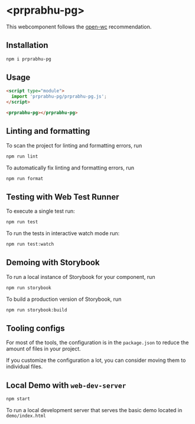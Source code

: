 # \<prprabhu-pg>

This webcomponent follows the [open-wc](https://github.com/open-wc/open-wc) recommendation.

## Installation

```bash
npm i prprabhu-pg
```

## Usage

```html
<script type="module">
  import 'prprabhu-pg/prprabhu-pg.js';
</script>

<prprabhu-pg></prprabhu-pg>
```

## Linting and formatting

To scan the project for linting and formatting errors, run

```bash
npm run lint
```

To automatically fix linting and formatting errors, run

```bash
npm run format
```

## Testing with Web Test Runner

To execute a single test run:

```bash
npm run test
```

To run the tests in interactive watch mode run:

```bash
npm run test:watch
```

## Demoing with Storybook

To run a local instance of Storybook for your component, run

```bash
npm run storybook
```

To build a production version of Storybook, run

```bash
npm run storybook:build
```


## Tooling configs

For most of the tools, the configuration is in the `package.json` to reduce the amount of files in your project.

If you customize the configuration a lot, you can consider moving them to individual files.

## Local Demo with `web-dev-server`

```bash
npm start
```

To run a local development server that serves the basic demo located in `demo/index.html`
